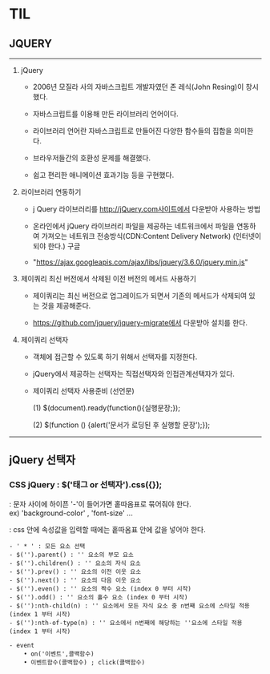 # TIL

## JQUERY

---

1. jQuery

   - 2006년 모질라 사의 자바스크립트 개발자였던 존 레식(John Resing)이
     창시했다.

   - 자바스크립트를 이용해 만든 라이브러리 언어이다.

   - 라이브러리 언어란 자바스크립트로 만들어진 다양한 함수들의 집합을 의미한다.

   - 브라우저들간의 호환성 문제를 해결했다.

   - 쉽고 편리한 애니메이션 효과기능 등을 구현했다.

2. 라이브러리 연동하기

   - j Query 라이브러리를 http://jQuery.com사이트에서 다운받아 사용하는 방법

   - 온라인에서 jQuery 라이브러리 파일을 제공하는 네트워크에서 파일을 연동하여
     가져오는 네트워크 전송방식(CDN:Content Delivery Network) (인터넷이 되야 한다.)
     구글

   - "https://ajax.googleapis.com/ajax/libs/jquery/3.6.0/jquery.min.js"

3. 제이쿼리 최신 버전에서 삭제된 이전 버전의 메서드 사용하기

   - 제이쿼리는 최신 버전으로 업그레이드가 되면서 기존의 메서드가 삭제되여 있는
     것을 제공해준다.

   - https://github.com/jquery/jquery-migrate에서 다운받아 설치를 한다.

4. 제이쿼리 선택자

   - 객체에 접근할 수 있도록 하기 위해서 선택자를 지정한다.

   - jQuery에서 제공하는 선택자는 직접선택자와 인접관계선택자가 있다.

   - 제이쿼리 선택자 사용준비 (선언문)

     (1) $(document).ready(function(){실행문장;});

     (2) $(function () {alert('문서가 로딩된 후 실행할 문장');});

---

## jQuery 선택자

### CSS jQuery : $('태그 or 선택자').css({});

: 문자 사이에 하이픈 '-'이 들어가면 홑따옴표로 묶어줘야 한다.  
 ex) 'background-color' , 'font-size' ...

: css 안에 속성값을 입력할 때에는 홑따옴표 안에 값을 넣어야 한다.

    - ' * ' : 모든 요소 선택
    - $('').parent() : '' 요소의 부모 요소
    - $('').children() : '' 요소의 자식 요소
    - $('').prev() : '' 요소의 이전 이웃 요소
    - $('').next() : '' 요소의 다음 이웃 요소
    - $('').even() : '' 요소의 짝수 요소 (index 0 부터 시작)
    - $('').odd() : '' 요소의 홀수 요소 (index 0 부터 시작)
    - $(''):nth-child(n) : '' 요소에서 모든 자식 요소 중 n번째 요소에 스타일 적용 (index 1 부터 시작)
    - $(''):nth-of-type(n) : '' 요소에서 n번째에 해당하는 ''요소에 스타일 적용 (index 1 부터 시작)

    - event
        • on('이벤트',콜백함수)
        • 이벤트함수(콜백함수) ; click(콜백함수)
